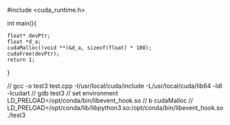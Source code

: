 #include <cuda_runtime.h>

int main(){

    float* devPtr;
    float *d_a;
    cudaMalloc((void **)&d_a, sizeof(float) * 100);
    cudaFree(devPtr); 
    return 1;
}

// gcc -o test3 test.cpp   -I/usr/local/cuda/include -L/usr/local/cuda/lib64 -ldl -lcudart 
// gdb test3
// set environment LD_PRELOAD=/opt/conda/bin/libevent_hook.so 
// b cudaMalloc
// LD_PRELOAD=/opt/conda/lib/libpython3.so:/opt/conda/bin/libevent_hook.so  ./test3

